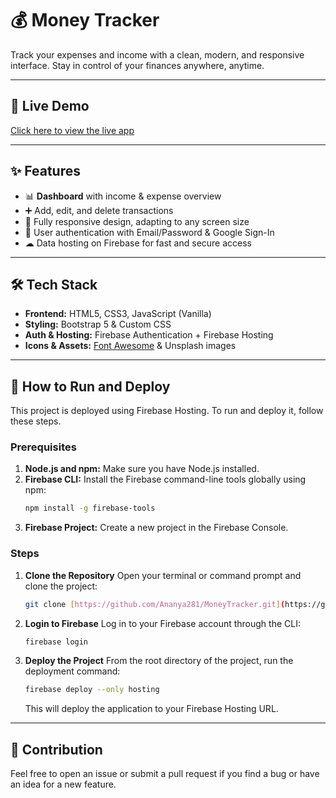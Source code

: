# 💰 Money Tracker

Track your expenses and income with a clean, modern, and responsive interface. Stay in control of your finances anywhere, anytime.

---

## 🚀 Live Demo

[Click here to view the live app](https://money-tracker-daea2.web.app)

---

## ✨ Features

- 📊 **Dashboard** with income & expense overview
- ➕ Add, edit, and delete transactions
- 📱 Fully responsive design, adapting to any screen size
- 🔑 User authentication with Email/Password & Google Sign-In
- ☁ Data hosting on Firebase for fast and secure access

---

## 🛠 Tech Stack

- **Frontend:** HTML5, CSS3, JavaScript (Vanilla)
- **Styling:** Bootstrap 5 & Custom CSS
- **Auth & Hosting:** Firebase Authentication + Firebase Hosting
- **Icons & Assets:** [Font Awesome](https://fontawesome.com/) & Unsplash images

---

## 🚀 How to Run and Deploy

This project is deployed using Firebase Hosting. To run and deploy it, follow these steps.

### Prerequisites

1.  **Node.js and npm:** Make sure you have Node.js installed.
2.  **Firebase CLI:** Install the Firebase command-line tools globally using npm:
    ```bash
    npm install -g firebase-tools
    ```
3.  **Firebase Project:** Create a new project in the Firebase Console.

### Steps

1.  **Clone the Repository**
    Open your terminal or command prompt and clone the project:
    ```bash
    git clone [https://github.com/Ananya281/MoneyTracker.git](https://github.com/Ananya281/MoneyTracker.git)
    ```

2.  **Login to Firebase**
    Log in to your Firebase account through the CLI:
    ```bash
    firebase login
    ```

3.  **Deploy the Project**
    From the root directory of the project, run the deployment command:
    ```bash
    firebase deploy --only hosting
    ```
    This will deploy the application to your Firebase Hosting URL.

---

## 🤝 Contribution

Feel free to open an issue or submit a pull request if you find a bug or have an idea for a new feature.
